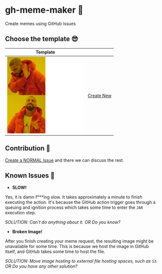 # gh-meme-maker 🤡

Create memes using GitHub issues

## Choose the template 😎

| Template                                                                                                               	|                                                                                                                                                               	|
|------------------------------------------------------------------------------------------------------------------------	|---------------------------------------------------------------------------------------------------------------------------------------------------------------	|
| <img src="https://raw.githubusercontent.com/theapache64/gh-meme-maker/master/template_images/drake.jpg" height="250"/> 	| [Create New](https://github.com/theapache64/gh-meme-maker/issues/new?assignees=theapache64-bot&labels=drake-meme%2C+meme&template=drake-meme.md&title=Drake+Meme) 	|

## Contribution 🤲

[Create a NORMAL issue](https://github.com/theapache64/gh-meme-maker/issues/new) and there we can discuss the rest. 

## Known Issues 🐞

- **SLOW!**

Yes, it is damn f***ing slow. It takes approximately a minute to finish executing the action.
It's because the GitHub action trigger goes through a queuing and ignition process which takes some time to enter the `JAR` execution step. 

*SOLUTION: Can't do anything about it. OR Do you know?*

- **Broken Image!**

After you finish creating your meme request, the resulting image might be unavailable for some time. 
This is because we host the image in GitHub itself, and GitHub takes some time to host the file.

*SOLUTION: Move image hosting to external file hosting spaces, such as `S3`. OR Do you have any other solution?*